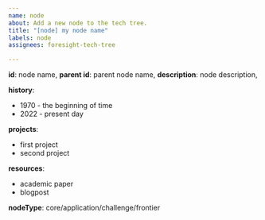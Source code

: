 ```yaml
---
name: node
about: Add a new node to the tech tree.
title: "[node] my node name"
labels: node
assignees: foresight-tech-tree

---
```


**id**: node name,
**parent id**: parent node name,
**description**: node description,

**history**:
- 1970 - the beginning of time
- 2022 - present day

**projects**:
- first project
- second project

**resources**:
- academic paper
- blogpost

**nodeType**: core/application/challenge/frontier
